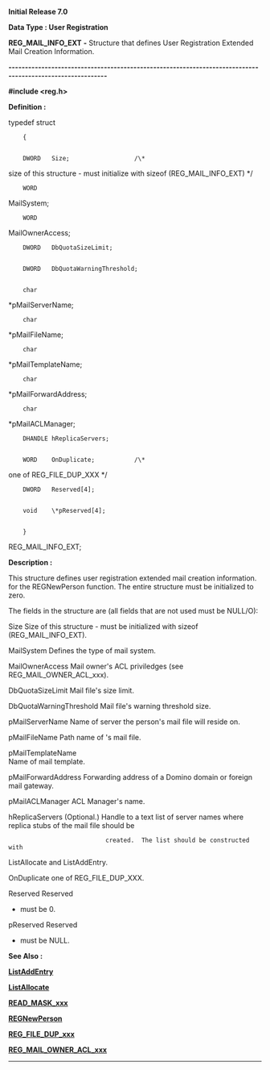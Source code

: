 




<!--
 /\* Font Definitions \*/
 @font-face
 {font-family:Courier;
 panose-1:2 7 4 9 2 2 5 2 4 4;}
@font-face
 {font-family:Helv;
 panose-1:2 11 6 4 2 2 2 3 2 4;}
@font-face
 {font-family:"Cambria Math";
 panose-1:2 4 5 3 5 4 6 3 2 4;}
 /\* Style Definitions \*/
 p.MsoNormal, li.MsoNormal, div.MsoNormal
 {margin-top:0cm;
 margin-right:0cm;
 margin-bottom:8.0pt;
 margin-left:0cm;
 line-height:107%;
 font-size:11.0pt;
 font-family:"Calibri",sans-serif;}
.MsoChpDefault
 {font-size:11.0pt;}
.MsoPapDefault
 {margin-bottom:8.0pt;
 line-height:107%;}
 /\* Page Definitions \*/
 @page WordSection1
 {size:612.0pt 792.0pt;
 margin:72.0pt 72.0pt 72.0pt 72.0pt;}
div.WordSection1
 {page:WordSection1;}
-->




**Initial Release 7.0**



**Data Type : User Registration**



**REG\_MAIL\_INFO\_EXT** **-** Structure
that defines User Registration Extended Mail Creation Information.


**----------------------------------------------------------------------------------------------------------**



**#include
<reg.h>**



**Definition :**



typedef struct


        {


        DWORD   Size;                  /\*
size of this structure - must initialize with sizeof (REG\_MAIL\_INFO\_EXT) \*/


        WORD
   MailSystem;


        WORD
   MailOwnerAccess;


        DWORD   DbQuotaSizeLimit;


        DWORD   DbQuotaWarningThreshold;


        char
   \*pMailServerName;


        char
   \*pMailFileName;


        char
   \*pMailTemplateName;


        char
   \*pMailForwardAddress;


        char
   \*pMailACLManager;


        DHANDLE hReplicaServers;


        WORD    OnDuplicate;           /\*
one of REG\_FILE\_DUP\_XXX \*/


 


        DWORD   Reserved[4];


        void    \*pReserved[4];


        }
REG\_MAIL\_INFO\_EXT;


 


 


 


**Description :**



This
structure defines user registration extended mail creation information. for the
REGNewPerson function.  The entire structure must be initialized to zero.


 


 The fields
in the structure are (all fields that are not used must be NULL/O):


 


Size                                                Size
of this structure - must be initialized with sizeof (REG\_MAIL\_INFO\_EXT).


MailSystem                                    Defines
the type of mail system.


MailOwnerAccess                           Mail
owner's ACL priviledges (see REG\_MAIL\_OWNER\_ACL\_xxx).


DbQuotaSizeLimit                           Mail
file's size limit.                               


DbQuotaWarningThreshold             Mail
file's warning threshold size.


pMailServerName                           Name
of server the person's mail file will reside on.


pMailFileName                                Path
name of 's mail file.


pMailTemplateName                             
Name of mail template.


pMailForwardAddress                     Forwarding
address of  a Domino domain or foreign mail gateway.


pMailACLManager                          ACL
Manager's name.   


hReplicaServers                             (Optional.)
Handle to a text list of server names where replica stubs of the mail file
should be  

                               created.  The list should be constructed with
ListAllocate and ListAddEntry.  


   
OnDuplicate                   one of REG\_FILE\_DUP\_XXX.


Reserved                                        Reserved
- must be 0.


pReserved                                      Reserved
- must be NULL.


 


 **See Also :**


**[ListAddEntry](ListAddEntry.md)**


**[ListAllocate](ListAllocate.md)**


**[READ\_MASK\_xxx](READ_MASK_xxx.md)**


**[REGNewPerson](REGNewPerson.md)**


**[REG\_FILE\_DUP\_xxx](notes:///852584E300582C9D/61FD4E9848264AD28525620B006BA8BD/F5B76F9FC1F19DDE4825709C005227B9)**


**[REG\_MAIL\_OWNER\_ACL\_xxx](notes:///852584E300582C9D/61FD4E9848264AD28525620B006BA8BD/75E7BF1A835CC228852566C5005810C6)**



----------------------------------------------------------------------------------------------------------


 





